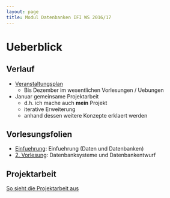 ```yaml
---
layout: page
title: Modul Datenbanken IFI WS 2016/17
---
```

# Ueberblick 

## Verlauf
* [Veranstaltungsplan ](https://www.dropbox.com/s/08j620la7m34spc/veranstaltungsplan.pdf?dl=1)
  * Bis Dezember im wesentlichen Vorlesungen / Uebungen
* Januar gemeinsame Projektarbeit
    * d.h. ich mache auch **mein** Projekt
    * iterative Erweiterung
    * anhand dessen weitere Konzepte erklaert werden

## Vorlesungsfolien

* [Einfuehrung](/slides/db-ws-2016/intro.html): Einfuehrung (Daten und Datenbanken)
* [2. Vorlesung](/slides/db-ws-2016/vorlesung-2.html): Datenbanksysteme und Datenbankentwurf
    
## Projektarbeit
 [So sieht die Projektarbeit aus](https://www.dropbox.com/s/l16bg9f7i6cfrmj/datenbanken-projekt.pdf?dl=1)